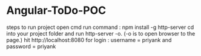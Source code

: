 # Angular-ToDo-POC
steps to run project
open cmd
run command : npm install -g http-server
cd into your project folder and run http-server -o. (-o is to open browser to the page.)
hit http://localhost:8080
for login : username = priyank and password = priyank
